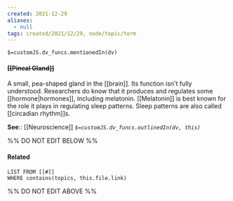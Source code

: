 ```yaml
---
created: 2021-12-29 
aliases:
  - null
tags: created/2021/12/29, node/topic/term
---
```

`$=customJS.dv_funcs.mentionedIn(dv)`

#### <s class="topic-title">[[Pineal Gland]]</s>

A small, pea-shaped gland in the [[brain]]. Its function isn't fully understood. Researchers do know that it produces and regulates some [[hormone|hormones]], including melatonin. [[Melatonin]] is best known for the role it plays in regulating sleep patterns. Sleep patterns are also called [[circadian rhythm]]s.

**See**:: [[Neuroscience]]
*`$=customJS.dv_funcs.outlinedIn(dv, this)`*

%% DO NOT EDIT BELOW %%
#### Related 
```dataview
LIST FROM [[#]]
WHERE contains(topics, this.file.link)
```
%% DO NOT EDIT ABOVE %%
